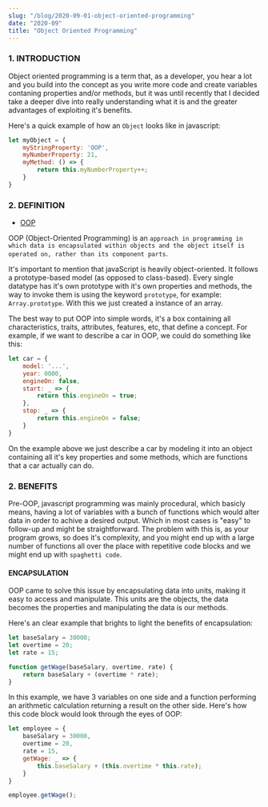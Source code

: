 ```yaml
---
slug: "/blog/2020-09-01-object-oriented-programming"
date: "2020-09"
title: "Object Oriented Programming"
---
```


### 1. INTRODUCTION

Object oriented programming is a term that, as a developer, you hear a lot and you build into the concept as you write more code and create variables contaning properties and/or methods, but it was until recently that I decided take a deeper dive into really understanding what it is and the greater advantages of exploiting it's benefits.

Here's a quick example of how an `Object` looks like in javascript:
```javascript
let myObject = {
    myStringProperty: 'OOP',
    myNumberProperty: 21,
    myMethod: () => {
        return this.myNumberProperty++;
    }
}
```

### 2. DEFINITION

- [OOP](https://developer.mozilla.org/en-US/docs/Learn/JavaScript/Objects/Object-oriented_JS)

OOP (Object-Oriented Programming) is an `approach in programming in which data is encapsulated within objects and the object itself is operated on, rather than its component parts`.

It's important to mention that javaScript is heavily object-oriented. It follows a prototype-based model (as opposed to class-based). Every single datatype has it's own prototype with it's own properties and methods, the way to invoke them is using the keyword `prototype`, for example: `Array.prototype`. With this we just created a instance of an array.

The best way to put OOP into simple words, it's a box containing all characteristics, traits, attributes, features, etc, that define a concept. For example, if we want to describe a car in OOP, we could do something like this:
```javascript
let car = {
    model: '...',
    year: 0000,
    engineOn: false,
    start: _ => {
        return this.engineOn = true;
    },
    stop: _ => {
        return this.engineOn = false;
    }
}
```
On the example above we just describe a car by modeling it into an object containing all it's key properties and some methods, which are functions that a car actually can do.

### 2. BENEFITS

Pre-OOP, javascript programming was mainly procedural, which basicly means, having a lot of variables with a bunch of functions which would alter data in order to achive a desired output. Which in most cases is "easy" to follow-up and might be straightforward. The problem with this is, as your program grows, so does it's complexity, and you might end up with a large number of functions all over the place with repetitive code blocks and we might end up with `spaghetti code`.

#### ENCAPSULATION

OOP came to solve this issue by encapsulating data into units, making it easy to access and manipulate. This units are the objects, the data becomes the properties and manipulating the data is our methods.

Here's an clear example that brights to light the benefits of encapsulation:
```javascript
let baseSalary = 30000;
let overtime = 20;
let rate = 15;

function getWage(baseSalary, overtime, rate) {
    return baseSalary + (overtime * rate);
}
```

In this example, we have 3 variables on one side and a function performing an arithmetic calculation returning a result on the other side. Here's how this code block would look through the eyes of OOP:
```javascript
let employee = {
    baseSalary = 30000,
    overtime = 20,
    rate = 15,
    getWage: _ => {
        this.baseSalary + (this.overtime * this.rate);
    }
}

employee.getWage();
```

